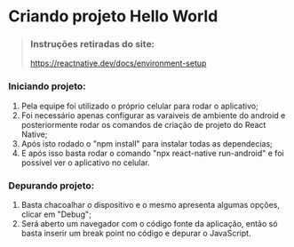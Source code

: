 # Criando projeto Hello World

> ### Instruções retiradas do site:  
> https://reactnative.dev/docs/environment-setup

### Iniciando projeto:

1. Pela equipe foi utilizado o próprio celular para rodar o aplicativo;
2. Foi necessário apenas configurar as varaiveis de ambiente do android e posteriormente rodar os comandos de criação de projeto do React Native;
3. Após isto rodado o "npm install" para instalar todas as dependecias;
4. E após isso basta rodar o comando "npx react-native run-android" e foi possível ver o aplicativo no celular.

### Depurando projeto:
1. Basta chacoalhar o dispositivo e o mesmo apresenta algumas opções, clicar em "Debug";
2. Será aberto um navegador com o código fonte da aplicação, então só basta inserir um break point no código e depurar o JavaScript.
